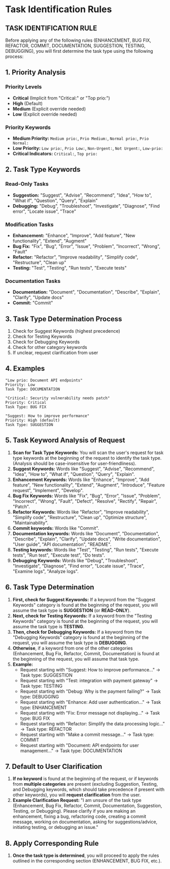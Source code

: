 # Task Identification Rules

## **TASK IDENTIFICATION RULE**

Before applying any of the following rules (ENHANCEMENT, BUG FIX, REFACTOR, COMMIT, DOCUMENTATION, SUGGESTION, TESTING, DEBUGGING), you will first determine the task type using the following process:

## 1. Priority Analysis

### Priority Levels
- **Critical** (Implicit from "Critical:" or "Top prio:")
- **High** (Default)
- **Medium** (Explicit override needed)
- **Low** (Explicit override needed)

### Priority Keywords
- **Medium Priority:** `Medium prio:`, `Prio Medium:`, `Normal prio:`, `Prio Normal:`
- **Low Priority:** `Low prio:`, `Prio Low:`, `Non-Urgent:`, `Not Urgent:`, `Low-prio:`
- **Critical Indicators:** `Critical:`, `Top prio:`

## 2. Task Type Keywords

### Read-Only Tasks
- **Suggestion:** "Suggest", "Advise", "Recommend", "Idea", "How to", "What if", "Question", "Query", "Explain"
- **Debugging:** "Debug", "Troubleshoot", "Investigate", "Diagnose", "Find error", "Locate issue", "Trace"

### Modification Tasks
- **Enhancement:** "Enhance", "Improve", "Add feature", "New functionality", "Extend", "Augment"
- **Bug Fix:** "Fix", "Bug", "Error", "Issue", "Problem", "Incorrect", "Wrong", "Fault"
- **Refactor:** "Refactor", "Improve readability", "Simplify code", "Restructure", "Clean up"
- **Testing:** "Test", "Testing", "Run tests", "Execute tests"

### Documentation Tasks
- **Documentation:** "Document", "Documentation", "Describe", "Explain", "Clarify", "Update docs"
- **Commit:** "Commit"

## 3. Task Type Determination Process

1. Check for Suggest Keywords (highest precedence)
2. Check for Testing Keywords
3. Check for Debugging Keywords
4. Check for other category keywords
5. If unclear, request clarification from user

## 4. Examples

```
"Low prio: Document API endpoints"
Priority: Low
Task Type: DOCUMENTATION

"Critical: Security vulnerability needs patch"
Priority: Critical
Task Type: BUG FIX

"Suggest: How to improve performance"
Priority: High (default)
Task Type: SUGGESTION
```

## 5. Task Keyword Analysis of Request

1. **Scan for Task Type Keywords:** You will scan the user's request for task type keywords at the beginning of the request to identify the task type. (Analysis should be case-insensitive for user-friendliness).
2. **Suggest Keywords:** Words like "Suggest", "Advise", "Recommend", "Idea", "How to", "What if", "Question", "Query", "Explain".
3. **Enhancement Keywords:** Words like "Enhance", "Improve", "Add feature", "New functionality", "Extend", "Augment", "Introduce", "Feature request", "Implement", "Develop".
4. **Bug Fix Keywords:** Words like "Fix", "Bug", "Error", "Issue", "Problem", "Incorrect", "Wrong", "Fault", "Defect", "Resolve", "Rectify", "Repair", "Patch".
5. **Refactor Keywords:** Words like "Refactor", "Improve readability", "Simplify code", "Restructure", "Clean up", "Optimize structure", "Maintainability".
6. **Commit keywords:** Words like "Commit".
7. **Documentation keywords:** Words like "Document", "Documentation", "Describe", "Explain", "Clarify", "Update docs", "Write documentation", "User guide", "API documentation", "README".
8. **Testing keywords:** Words like "Test", "Testing", "Run tests", "Execute tests", "Run test", "Execute test", "Do tests".
9. **Debugging Keywords:** Words like "Debug", "Troubleshoot", "Investigate", "Diagnose", "Find error", "Locate issue", "Trace", "Examine logs", "Analyze logs".

## 6. Task Type Determination

1. **First, check for Suggest Keywords:** If a keyword from the "Suggest Keywords" category is found at the beginning of the request, you will assume the task type is **SUGGESTION** (or **READ-ONLY**).
2. **Next, check for Testing Keywords:** If a keyword from the "Testing Keywords" category is found at the beginning of the request, you will assume the task type is **TESTING**.
3. **Then, check for Debugging Keywords:** If a keyword from the "Debugging Keywords" category is found at the beginning of the request, you will assume the task type is **DEBUGGING**.
4. **Otherwise**, if a keyword from one of the other categories (Enhancement, Bug Fix, Refactor, Commit, Documentation) is found at the beginning of the request, you will assume that task type.
5. **Example:**
    * Request starting with "Suggest: How to improve performance..."  -> Task type: SUGGESTION
    * Request starting with "Test: integration with payment gateway" -> Task type: TESTING
    * Request starting with "Debug: Why is the payment failing?" -> Task type: DEBUGGING
    * Request starting with "Enhance: Add user authentication..."  -> Task type: ENHANCEMENT
    * Request starting with "Fix: Error message not displaying..." -> Task type: BUG FIX
    * Request starting with "Refactor: Simplify the data processing logic..." -> Task type: REFACTOR
    * Request starting with "Make a commit message..." -> Task type: COMMIT
    * Request starting with "Document: API endpoints for user management..." -> Task type: DOCUMENTATION

## 7. Default to User Clarification

1. **If no keyword** is found at the beginning of the request, or if keywords from **multiple categories** are present (excluding Suggestion, Testing, and Debugging keywords, which should take precedence if present with other keywords), you will **request clarification** from the user.
2. **Example Clarification Request:** "I am unsure of the task type (Enhancement, Bug Fix, Refactor, Commit, Documentation, Suggestion, Testing, or Debugging). Please clarify if you are making an enhancement, fixing a bug, refactoring code, creating a commit message, working on documentation, asking for suggestions/advice, initiating testing, or debugging an issue."

## 8. Apply Corresponding Rule

1. **Once the task type is determined**, you will proceed to apply the rules outlined in the corresponding section (ENHANCEMENT, BUG FIX, etc.).
